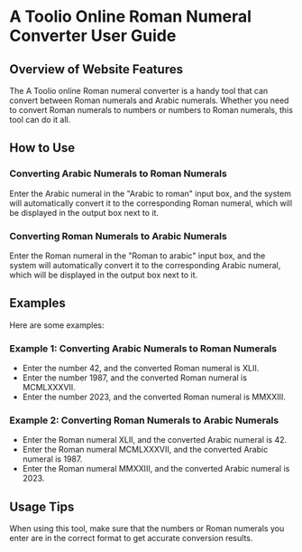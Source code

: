 # A Toolio Online Roman Numeral Converter User Guide

## Overview of Website Features

The A Toolio online Roman numeral converter is a handy tool that can convert between Roman numerals and Arabic numerals. Whether you need to convert Roman numerals to numbers or numbers to Roman numerals, this tool can do it all.

## How to Use

### Converting Arabic Numerals to Roman Numerals

Enter the Arabic numeral in the "Arabic to roman" input box, and the system will automatically convert it to the corresponding Roman numeral, which will be displayed in the output box next to it.

### Converting Roman Numerals to Arabic Numerals

Enter the Roman numeral in the "Roman to arabic" input box, and the system will automatically convert it to the corresponding Arabic numeral, which will be displayed in the output box next to it.

## Examples

Here are some examples:

### Example 1: Converting Arabic Numerals to Roman Numerals

- Enter the number 42, and the converted Roman numeral is XLII.
- Enter the number 1987, and the converted Roman numeral is MCMLXXXVII.
- Enter the number 2023, and the converted Roman numeral is MMXXIII.

### Example 2: Converting Roman Numerals to Arabic Numerals

- Enter the Roman numeral XLII, and the converted Arabic numeral is 42.
- Enter the Roman numeral MCMLXXXVII, and the converted Arabic numeral is 1987.
- Enter the Roman numeral MMXXIII, and the converted Arabic numeral is 2023.

## Usage Tips

When using this tool, make sure that the numbers or Roman numerals you enter are in the correct format to get accurate conversion results.